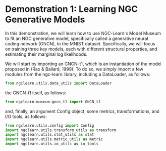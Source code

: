 # Demonstration 1: Learning NGC Generative Models

In this demonstration, we will learn how to use NGC-Learn's Model Museum to fit an
NGC generative model, specifically called a generative neural coding network (GNCN),
to the MNIST dataset. Specifically, we will focus on training three key models,
each with different structural properties, and estimating their marginal log likelihoods.

We will start by importing an GNCN-t1, which is an instantiation of the model
proposed in (Rao &amp; Ballard, 1999). To do so, we simply import a few modules
from the ngc-learn library, including a DataLoader, as follows:

```python
from ngclearn.utils.data_utils import DataLoader
```

the GNCN-t1 itself, as follows:

```python
from ngclearn.museum.gncn_t1 import GNCN_t1
```

and, finally, an argument Config object, some metrics, transformations,
and I/O tools, as follows:

```python
from ngclearn.utils.config import Config
import ngclearn.utils.transform_utils as transform
import ngclearn.utils.stat_utils as stat
import ngclearn.utils.metric_utils as metric
import ngclearn.utils.io_utils as io_tools
```
